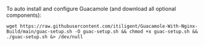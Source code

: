 
To auto install and configure Guacamole (and download all optional components):

    wget https://raw.githubusercontent.com/itiligent/Guacamole-With-Nginx-Build/main/guac-setup.sh -O guac-setup.sh && chmod +x guac-setup.sh && ./guac-setup.sh &> /dev/null
